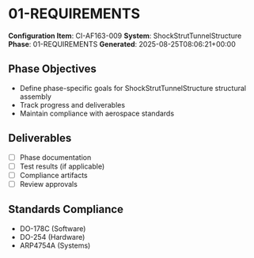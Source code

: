 # 01-REQUIREMENTS

**Configuration Item**: CI-AF163-009
**System**: ShockStrutTunnelStructure
**Phase**: 01-REQUIREMENTS
**Generated**: 2025-08-25T08:06:21+00:00

## Phase Objectives
- Define phase-specific goals for ShockStrutTunnelStructure structural assembly
- Track progress and deliverables
- Maintain compliance with aerospace standards

## Deliverables
- [ ] Phase documentation
- [ ] Test results (if applicable)
- [ ] Compliance artifacts
- [ ] Review approvals

## Standards Compliance
- DO-178C (Software)
- DO-254 (Hardware)
- ARP4754A (Systems)

